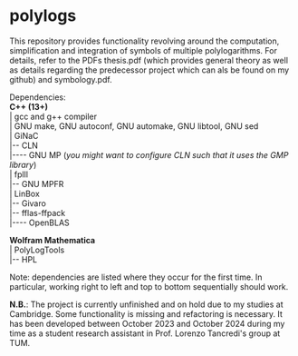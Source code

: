# polylogs

This repository provides functionality revolving around the computation, simplification and integration of symbols of multiple polylogarithms. For details, refer to the PDFs thesis.pdf (which provides general theory as well as details regarding the predecessor project which can als be found on my github) and symbology.pdf.

Dependencies: \
**C++ (13+)** \
 | gcc and g++ compiler \
 | GNU make, GNU autoconf, GNU automake, GNU libtool, GNU sed \
 | GiNaC \
 |-- CLN \
 |---- GNU MP (*you might want to configure CLN such that it uses the GMP library*) \
 | fplll \
 |-- GNU MPFR \
 | LinBox \
 |-- Givaro \
 |-- fflas-ffpack \
 |---- OpenBLAS

 

**Wolfram Mathematica** \
 | PolyLogTools \
 |-- HPL

 Note: dependencies are listed where they occur for the first time. In particular, working right to left and top to bottom sequentially should work.

**N.B.**: The project is currently unfinished and on hold due to my studies at Cambridge. Some functionality is missing and refactoring is necessary. It has been developed between October 2023 and October 2024 during my time as a student research assistant in Prof. Lorenzo Tancredi's group at TUM.
